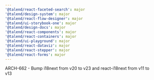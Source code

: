 ```yaml
---
'@talend/react-faceted-search': major
'@talend/design-system': major
'@talend/react-flow-designer': major
'@talend/ui-storybook-one': major
'@talend/design-docs': major
'@talend/react-components': major
'@talend/react-containers': major
'@talend/ui-playground': major
'@talend/react-dataviz': major
'@talend/react-stepper': major
'@talend/react-forms': major
---
```


ARCH-662 - Bump i18next from v20 to v23 and react-i18next from v11 to v13
